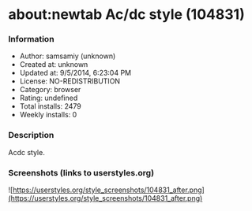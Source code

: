 # about:newtab Ac/dc style (104831)

### Information
- Author: samsamiy (unknown)
- Created at: unknown
- Updated at: 9/5/2014, 6:23:04 PM
- License: NO-REDISTRIBUTION
- Category: browser
- Rating: undefined
- Total installs: 2479
- Weekly installs: 0


### Description
Acdc style.


### Screenshots (links to userstyles.org)
![https://userstyles.org/style_screenshots/104831_after.png](https://userstyles.org/style_screenshots/104831_after.png)


